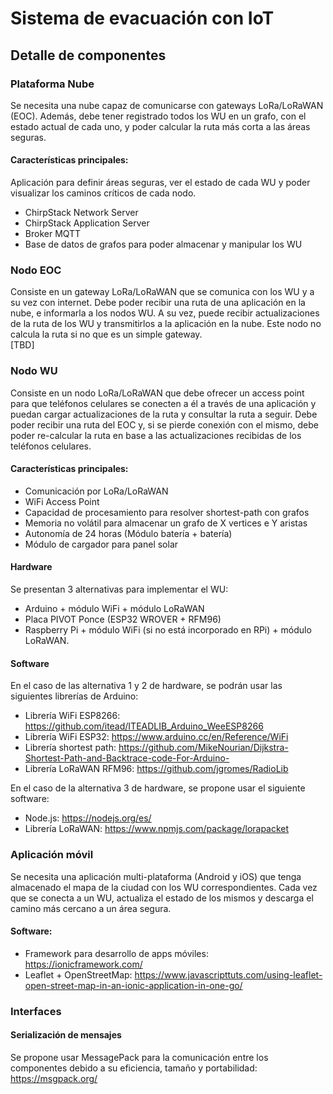 # Sistema de evacuación con IoT

## Detalle de componentes

### Plataforma Nube

Se necesita una nube capaz de comunicarse con gateways LoRa/LoRaWAN (EOC).  Además, debe tener registrado todos los WU en un grafo, con el estado actual de cada uno, y poder calcular la ruta más corta a las áreas seguras.   

#### Características principales:

Aplicación para definir áreas seguras, ver el estado de cada WU y poder visualizar los caminos críticos de cada nodo.  
  - ChirpStack Network Server  
  - ChirpStack Application Server  
  - Broker MQTT  
  - Base de datos de grafos para poder almacenar y manipular los WU  

### Nodo EOC
Consiste en un gateway LoRa/LoRaWAN que se comunica con los WU y a su vez con internet. Debe poder recibir una ruta de una aplicación en la nube, e informarla a los nodos WU. A su vez, puede recibir actualizaciones de la ruta de los WU y transmitirlos a la aplicación en la nube. Este nodo no calcula la ruta si no que es un simple gateway.  
[TBD]  

### Nodo WU
Consiste en un nodo LoRa/LoRaWAN que debe ofrecer un access point para que teléfonos celulares se conecten a él a través de una aplicación y puedan cargar actualizaciones de la ruta y consultar la ruta a seguir. Debe poder recibir una ruta del EOC y, si se pierde conexión con el mismo, debe poder re-calcular la ruta en base a las actualizaciones recibidas de los teléfonos celulares.  

#### Características principales:
  - Comunicación por LoRa/LoRaWAN  
  - WiFi Access Point  
  - Capacidad de procesamiento para resolver shortest-path con grafos  
  - Memoria no volátil para almacenar un grafo de X vertices e Y aristas  
  - Autonomía de 24 horas (Módulo batería + batería)  
  - Módulo de cargador para panel solar  

#### Hardware
Se presentan 3 alternativas para implementar el WU:  
  - Arduino + módulo WiFi + módulo LoRaWAN  
  - Placa PIVOT Ponce (ESP32 WROVER + RFM96)  
  - Raspberry Pi + módulo WiFi (si no está incorporado en RPi) + módulo LoRaWAN.  

#### Software

En el caso de las alternativa 1 y 2 de hardware, se podrán usar las siguientes librerías de Arduino:  
  - Librería WiFi ESP8266: https://github.com/itead/ITEADLIB_Arduino_WeeESP8266  
  - Librería WiFi ESP32: https://www.arduino.cc/en/Reference/WiFi   
  - Librería shortest path: https://github.com/MikeNourian/Dijkstra-Shortest-Path-and-Backtrace-code-For-Arduino-
  - Librería LoRaWAN RFM96: https://github.com/jgromes/RadioLib  

En el caso de la alternativa 3 de hardware, se propone usar el siguiente software:  
  - Node.js: https://nodejs.org/es/  
  - Librería LoRaWAN: https://www.npmjs.com/package/lorapacket  

### Aplicación móvil

Se necesita una aplicación multi-plataforma (Android y iOS) que tenga almacenado el mapa de la ciudad con los WU correspondientes. Cada vez que se conecta a un WU, actualiza el estado de los mismos y descarga el camino más cercano a un área segura.  

#### Software:
  - Framework para desarrollo de apps móviles: https://ionicframework.com/  
  - Leaflet + OpenStreetMap: https://www.javascripttuts.com/using-leaflet-open-street-map-in-an-ionic-application-in-one-go/  

### Interfaces

#### Serialización de mensajes

Se propone usar MessagePack para la comunicación entre los componentes debido a su eficiencia, tamaño y portabilidad: https://msgpack.org/  
